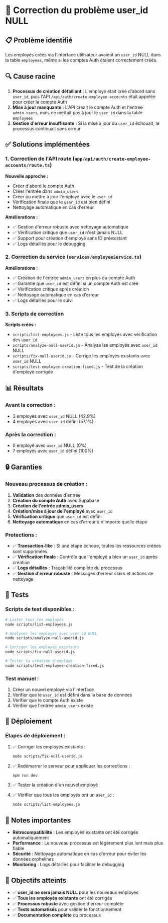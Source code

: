 # 🔧 Correction du problème user_id NULL

## 📋 **Problème identifié**

Les employés créés via l'interface utilisateur avaient un `user_id` NULL dans la table `employees`, même si les comptes Auth étaient correctement créés.

## 🔍 **Cause racine**

1. **Processus de création défaillant** : L'employé était créé d'abord sans `user_id`, puis l'API `/api/auth/create-employee-accounts` était appelée pour créer le compte Auth
2. **Mise à jour manquante** : L'API créait le compte Auth et l'entrée `admin_users`, mais ne mettait pas à jour le `user_id` dans la table `employees`
3. **Gestion d'erreur insuffisante** : Si la mise à jour du `user_id` échouait, le processus continuait sans erreur

## ✅ **Solutions implémentées**

### 1. **Correction de l'API route** (`app/api/auth/create-employee-accounts/route.ts`)

**Nouvelle approche :**
- Créer d'abord le compte Auth
- Créer l'entrée dans `admin_users`
- Créer ou mettre à jour l'employé avec le `user_id`
- Vérification finale que le `user_id` est bien défini
- Nettoyage automatique en cas d'erreur

**Améliorations :**
- ✅ Gestion d'erreur robuste avec nettoyage automatique
- ✅ Vérification critique que `user_id` n'est jamais NULL
- ✅ Support pour création d'employé sans ID préexistant
- ✅ Logs détaillés pour le debugging

### 2. **Correction du service** (`services/employeeService.ts`)

**Améliorations :**
- ✅ Création de l'entrée `admin_users` en plus du compte Auth
- ✅ Garantie que `user_id` est défini si un compte Auth est créé
- ✅ Vérification critique après création
- ✅ Nettoyage automatique en cas d'erreur
- ✅ Logs détaillés pour le suivi

### 3. **Scripts de correction**

**Scripts créés :**
- `scripts/list-employees.js` - Liste tous les employés avec vérification des `user_id`
- `scripts/analyze-null-userid.js` - Analyse les employés avec `user_id` NULL
- `scripts/fix-null-userid.js` - Corrige les employés existants avec `user_id` NULL
- `scripts/test-employee-creation-fixed.js` - Test de la création d'employé corrigée

## 📊 **Résultats**

### **Avant la correction :**
- 3 employés avec `user_id` NULL (42.9%)
- 4 employés avec `user_id` défini (57.1%)

### **Après la correction :**
- 0 employé avec `user_id` NULL (0%)
- 7 employés avec `user_id` défini (100%)

## 🔒 **Garanties**

### **Nouveau processus de création :**

1. **Validation** des données d'entrée
2. **Création du compte Auth** avec Supabase
3. **Création de l'entrée admin_users**
4. **Création/mise à jour de l'employé** avec `user_id`
5. **Vérification critique** que `user_id` est défini
6. **Nettoyage automatique** en cas d'erreur à n'importe quelle étape

### **Protections :**

- ✅ **Transaction-like** : Si une étape échoue, toutes les ressources créées sont supprimées
- ✅ **Vérification finale** : Contrôle que l'employé a bien un `user_id` après création
- ✅ **Logs détaillés** : Traçabilité complète du processus
- ✅ **Gestion d'erreur robuste** : Messages d'erreur clairs et actions de nettoyage

## 🧪 **Tests**

### **Scripts de test disponibles :**

```bash
# Lister tous les employés
node scripts/list-employees.js

# Analyser les employés avec user_id NULL
node scripts/analyze-null-userid.js

# Corriger les employés existants
node scripts/fix-null-userid.js

# Tester la création d'employé
node scripts/test-employee-creation-fixed.js
```

### **Test manuel :**

1. Créer un nouvel employé via l'interface
2. Vérifier que le `user_id` est défini dans la base de données
3. Vérifier que le compte Auth existe
4. Vérifier que l'entrée `admin_users` existe

## 🚀 **Déploiement**

### **Étapes de déploiement :**

1. ✅ Corriger les employés existants :
   ```bash
   node scripts/fix-null-userid.js
   ```

2. ✅ Redémarrer le serveur pour appliquer les corrections :
   ```bash
   npm run dev
   ```

3. ✅ Tester la création d'un nouvel employé

4. ✅ Vérifier que tous les employés ont un `user_id` :
   ```bash
   node scripts/list-employees.js
   ```

## 📝 **Notes importantes**

- **Rétrocompatibilité** : Les employés existants ont été corrigés automatiquement
- **Performance** : Le nouveau processus est légèrement plus lent mais plus fiable
- **Sécurité** : Nettoyage automatique en cas d'erreur pour éviter les données orphelines
- **Monitoring** : Logs détaillés pour faciliter le debugging

## 🎯 **Objectifs atteints**

- ✅ **user_id ne sera jamais NULL** pour les nouveaux employés
- ✅ **Tous les employés existants** ont été corrigés
- ✅ **Processus robuste** avec gestion d'erreur complète
- ✅ **Tests automatisés** pour valider le fonctionnement
- ✅ **Documentation complète** du processus 